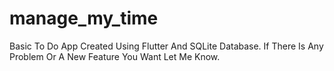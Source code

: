 # manage_my_time

Basic To Do App Created Using Flutter And SQLite Database.
If There Is Any Problem Or A New Feature You Want Let Me Know.

